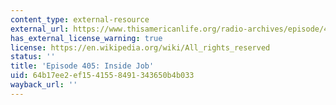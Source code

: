 ```yaml
---
content_type: external-resource
external_url: https://www.thisamericanlife.org/radio-archives/episode/405/inside-job
has_external_license_warning: true
license: https://en.wikipedia.org/wiki/All_rights_reserved
status: ''
title: 'Episode 405: Inside Job'
uid: 64b17ee2-ef15-4155-8491-343650b4b033
wayback_url: ''
---
```

